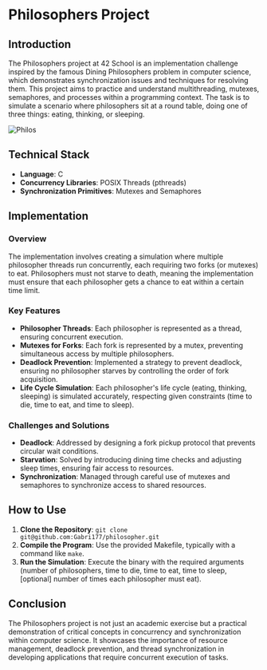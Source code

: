 # Philosophers Project





## Introduction

The Philosophers project at 42 School is an implementation challenge inspired by the famous Dining Philosophers problem in computer science, which demonstrates synchronization issues and techniques for resolving them. This project aims to practice and understand multithreading, mutexes, semaphores, and processes within a programming context. The task is to simulate a scenario where philosophers sit at a round table, doing one of three things: eating, thinking, or sleeping.


![Philos]([https://media.geeksforgeeks.org/wp-content/uploads/20231107114729/dining_philosopher_problem.png](https://substackcdn.com/image/fetch/f_auto,q_auto:good,fl_progressive:steep/https%3A%2F%2Fsubstack-post-media.s3.amazonaws.com%2Fpublic%2Fimages%2F26a9a5cb-690c-4057-80ce-91d3cf333307_952x848.png))
## Technical Stack

- **Language**: C
- **Concurrency Libraries**: POSIX Threads (pthreads)
- **Synchronization Primitives**: Mutexes and Semaphores

## Implementation

### Overview

The implementation involves creating a simulation where multiple philosopher threads run concurrently, each requiring two forks (or mutexes) to eat. Philosophers must not starve to death, meaning the implementation must ensure that each philosopher gets a chance to eat within a certain time limit.



### Key Features

- **Philosopher Threads**: Each philosopher is represented as a thread, ensuring concurrent execution.
- **Mutexes for Forks**: Each fork is represented by a mutex, preventing simultaneous access by multiple philosophers.
- **Deadlock Prevention**: Implemented a strategy to prevent deadlock, ensuring no philosopher starves by controlling the order of fork acquisition.
- **Life Cycle Simulation**: Each philosopher's life cycle (eating, thinking, sleeping) is simulated accurately, respecting given constraints (time to die, time to eat, and time to sleep).

### Challenges and Solutions

- **Deadlock**: Addressed by designing a fork pickup protocol that prevents circular wait conditions.
- **Starvation**: Solved by introducing dining time checks and adjusting sleep times, ensuring fair access to resources.
- **Synchronization**: Managed through careful use of mutexes and semaphores to synchronize access to shared resources.

## How to Use

1. **Clone the Repository**: `git clone git@github.com:Gabri177/philosopher.git`
2. **Compile the Program**: Use the provided Makefile, typically with a command like `make`.
3. **Run the Simulation**: Execute the binary with the required arguments (number of philosophers, time to die, time to eat, time to sleep, [optional] number of times each philosopher must eat).

## Conclusion

The Philosophers project is not just an academic exercise but a practical demonstration of critical concepts in concurrency and synchronization within computer science. It showcases the importance of resource management, deadlock prevention, and thread synchronization in developing applications that require concurrent execution of tasks.
